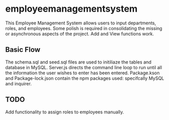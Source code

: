 # employeemanagementsystem
This Employee Management System allows users to input departments, roles, and employees. Some polish is required in consolidating the missing or asynchronous aspects of the project. Add and View functions work.

## Basic Flow
The schema.sql and seed.sql files are used to initiliaze the tables and database in MySQL. Server.js directs the command line loop to run until all the information the user wishes to enter has been entered. Package.kson and Package-lock.json contain the npm packages used: specifcally MySQL and inquirer.

## TODO
Add functionality to assign roles to employees manually.